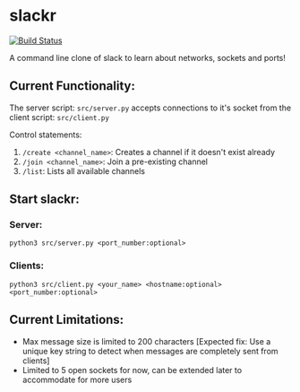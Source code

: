 # slackr
[![Build Status](https://travis-ci.com/arora-aditya/slackr.svg?token=V7oVVD3ZsRcwAJiSN2sC&branch=master)](https://travis-ci.com/arora-aditya/slackr)

A command line clone of slack to learn about networks, sockets and ports!

## Current Functionality:
The server script: `src/server.py` accepts connections to it's socket from the client script: `src/client.py`

Control statements:
1. `/create <channel_name>`: Creates a channel if it doesn't exist already
2. `/join <channel_name>`: Join a pre-existing channel
3. `/list`: Lists all available channels

## Start slackr:
### Server:
`python3 src/server.py <port_number:optional>`

### Clients:
`python3 src/client.py <your_name> <hostname:optional> <port_number:optional>`

## Current Limitations:
- Max message size is limited to 200 characters
[Expected fix: Use a unique key string to detect when messages are completely sent from clients]
- Limited to 5 open sockets for now, can be extended later to accommodate for more users
